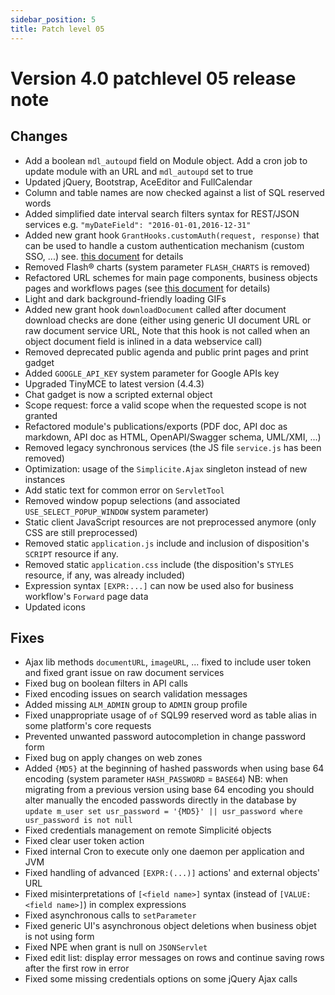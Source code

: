 ```yaml
---
sidebar_position: 5
title: Patch level 05
---
```


Version 4.0 patchlevel 05 release note
======================================

Changes
-------

- Add a boolean `mdl_autoupd` field on Module object. Add a cron job to update module with an URL and `mdl_autoupd` set to true
- Updated jQuery, Bootstrap, AceEditor and FullCalendar
- Column and table names are now checked against a list of SQL reserved words
- Added simplified date interval search filters syntax for REST/JSON services e.g. `"myDateField": "2016-01-01,2016-12-31"`
- Added new grant hook `GrantHooks.customAuth(request, response)` that can be used to handle a custom authentication mechanism (custom SSO, ...)
  see. [this document](/lesson/docs/authentication/tomcat-customauth) for details
- Removed Flash&reg; charts (system parameter `FLASH_CHARTS` is removed)
- Refactored URL schemes for main page components, business objects pages and workflows pages (see [this document](/lesson/docs/versions/upgrading) for details)
- Light and dark background-friendly loading GIFs
- Added new grant hook `downloadDocument` called after document download checks are done (either using generic UI document URL or raw document service URL,
  Note that this hook is not called when an object document field is inlined in a data webservice call) 
- Removed deprecated public agenda and public print pages and print gadget
- Added `GOOGLE_API_KEY` system parameter for Google APIs key
- Upgraded TinyMCE to latest version (4.4.3)
- Chat gadget is now a scripted external object
- Scope request: force a valid scope when the requested scope is not granted
- Refactored module's publications/exports (PDF doc, API doc as markdown, API doc as HTML, OpenAPI/Swagger schema, UML/XMI, ...)
- Removed legacy synchronous services (the JS file `service.js` has been removed)
- Optimization: usage of the `Simplicite.Ajax` singleton instead of new instances
- Add static text for common error on `ServletTool`
- Removed window popup selections (and associated `USE_SELECT_POPUP_WINDOW` system parameter)
- Static client JavaScript resources are not preprocessed anymore (only CSS are still preprocessed)
- Removed static `application.js` include and inclusion of disposition's `SCRIPT` resource if any.
- Removed static `application.css` include (the disposition's `STYLES` resource, if any, was already included)
- Expression syntax `[EXPR:...]` can now be used also for business workflow's `Forward` page data
- Updated icons

Fixes
-----

- Ajax lib methods `documentURL`, `imageURL`, ... fixed to include user token and fixed grant issue on raw document services
- Fixed bug on boolean filters in API calls
- Fixed encoding issues on search validation messages
- Added missing `ALM_ADMIN` group to `ADMIN` group profile
- Fixed unappropriate usage of `of` SQL99 reserved word as table alias in some platform's core requests
- Prevented unwanted password autocompletion in change password form
- Fixed bug on apply changes on web zones
- Added `{MD5}` at the beginning of hashed passwords when using base 64 encoding (system parameter `HASH_PASSWORD` = `BASE64`)
  NB: when migrating from a previous version using base 64 encoding you should alter manually the encoded passwords directly
  in the database by `update m_user set usr_password = '{MD5}' || usr_password where usr_password is not null`
- Fixed credentials management on remote Simplicit&eacute; objects
- Fixed clear user token action
- Fixed internal Cron to execute only one daemon per application and JVM
- Fixed handling of advanced `[EXPR:(...)]` actions' and external objects' URL
- Fixed misinterpretations of `[<field name>]` syntax (instead of `[VALUE:<field name>]`) in complex expressions
- Fixed asynchronous calls to `setParameter`
- Fixed generic UI's asynchronous object deletions when business objet is not using form
- Fixed NPE when grant is null on `JSONServlet`
- Fixed edit list: display error messages on rows and continue saving rows after the first row in error
- Fixed some missing credentials options on some jQuery Ajax calls